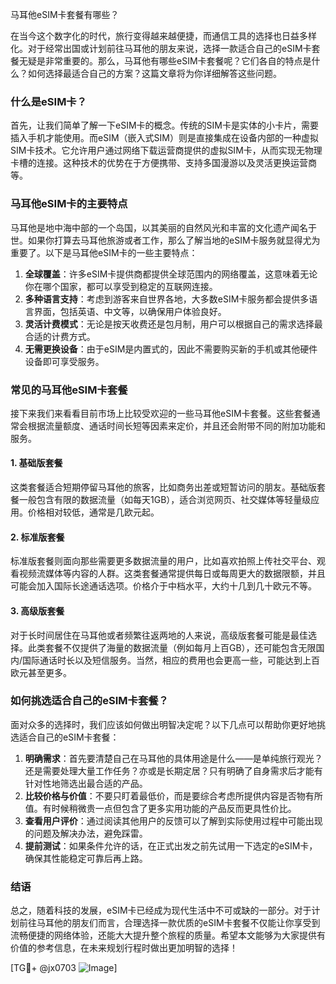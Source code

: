 马耳他eSIM卡套餐有哪些？

在当今这个数字化的时代，旅行变得越来越便捷，而通信工具的选择也日益多样化。对于经常出国或计划前往马耳他的朋友来说，选择一款适合自己的eSIM卡套餐无疑是非常重要的。那么，马耳他有哪些eSIM卡套餐呢？它们各自的特点是什么？如何选择最适合自己的方案？这篇文章将为你详细解答这些问题。

### 什么是eSIM卡？

首先，让我们简单了解一下eSIM卡的概念。传统的SIM卡是实体的小卡片，需要插入手机才能使用。而eSIM（嵌入式SIM）则是直接集成在设备内部的一种虚拟SIM卡技术。它允许用户通过网络下载运营商提供的虚拟SIM卡，从而实现无物理卡槽的连接。这种技术的优势在于方便携带、支持多国漫游以及灵活更换运营商等。

### 马耳他eSIM卡的主要特点

马耳他是地中海中部的一个岛国，以其美丽的自然风光和丰富的文化遗产闻名于世。如果你打算去马耳他旅游或者工作，那么了解当地的eSIM卡服务就显得尤为重要了。以下是马耳他eSIM卡的一些主要特点：

1. **全球覆盖**：许多eSIM卡提供商都提供全球范围内的网络覆盖，这意味着无论你在哪个国家，都可以享受到稳定的互联网连接。
2. **多种语言支持**：考虑到游客来自世界各地，大多数eSIM卡服务都会提供多语言界面，包括英语、中文等，以确保用户体验良好。
3. **灵活计费模式**：无论是按天收费还是包月制，用户可以根据自己的需求选择最合适的计费方式。
4. **无需更换设备**：由于eSIM是内置式的，因此不需要购买新的手机或其他硬件设备即可享受服务。

### 常见的马耳他eSIM卡套餐

接下来我们来看看目前市场上比较受欢迎的一些马耳他eSIM卡套餐。这些套餐通常会根据流量额度、通话时间长短等因素来定价，并且还会附带不同的附加功能和服务。

#### 1. 基础版套餐
这类套餐适合短期停留马耳他的旅客，比如商务出差或短暂访问的朋友。基础版套餐一般包含有限的数据流量（如每天1GB），适合浏览网页、社交媒体等轻量级应用。价格相对较低，通常是几欧元起。

#### 2. 标准版套餐
标准版套餐则面向那些需要更多数据流量的用户，比如喜欢拍照上传社交平台、观看视频流媒体等内容的人群。这类套餐通常提供每日或每周更大的数据限额，并且可能会加入国际长途通话选项。价格介于中档水平，大约十几到几十欧元不等。

#### 3. 高级版套餐
对于长时间居住在马耳他或者频繁往返两地的人来说，高级版套餐可能是最佳选择。此类套餐不仅提供了海量的数据流量（例如每月上百GB），还可能包含无限国内/国际通话时长以及短信服务。当然，相应的费用也会更高一些，可能达到上百欧元甚至更多。

### 如何挑选适合自己的eSIM卡套餐？

面对众多的选择时，我们应该如何做出明智决定呢？以下几点可以帮助你更好地挑选适合自己的eSIM卡套餐：

1. **明确需求**：首先要清楚自己在马耳他的具体用途是什么——是单纯旅行观光？还是需要处理大量工作任务？亦或是长期定居？只有明确了自身需求后才能有针对性地筛选出最合适的产品。
2. **比较价格与价值**：不要只盯着最低价，而是要综合考虑所提供内容是否物有所值。有时候稍微贵一点但包含了更多实用功能的产品反而更具性价比。
3. **查看用户评价**：通过阅读其他用户的反馈可以了解到实际使用过程中可能出现的问题及解决办法，避免踩雷。
4. **提前测试**：如果条件允许的话，在正式出发之前先试用一下选定的eSIM卡，确保其性能稳定可靠后再上路。

### 结语

总之，随着科技的发展，eSIM卡已经成为现代生活中不可或缺的一部分。对于计划前往马耳他的朋友们而言，合理选择一款优质的eSIM卡套餐不仅能让你享受到流畅便捷的网络体验，还能大大提升整个旅程的质量。希望本文能够为大家提供有价值的参考信息，在未来规划行程时做出更加明智的选择！

[TG💪+ @jx0703 ![Image](https://github.com/user-attachments/assets/dbca1d08-cadb-493c-b0ec-ad6f7a83f270)]